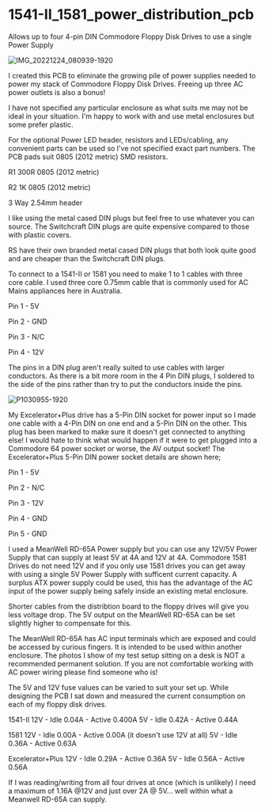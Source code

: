 # 1541-II_1581_power_distribution_pcb

Allows up to four 4-pin DIN Commodore Floppy Disk Drives to use a single Power Supply

![IMG_20221224_080939-1920](https://user-images.githubusercontent.com/9030553/209482304-8f4bd88b-01ae-430a-8a50-154f14c88ff4.jpg)

I created this PCB to eliminate the growing pile of power supplies needed to power my stack of Commodore Floppy Disk Drives. Freeing up three AC power outlets is also a bonus!

I have not specified any particular enclosure as what suits me may not be ideal in your situation. I'm happy to work with and use metal enclosures but some prefer plastic.

For the optional Power LED header, resistors and LEDs/cabling, any convenient parts can be used so I've not specified exact part numbers. The PCB pads suit
0805 (2012 metric) SMD resistors.

R1 300R 0805 (2012 metric)

R2 1K 0805 (2012 metric)

3 Way 2.54mm header

I like using the metal cased DIN plugs but feel free to use whatever you can source. The Switchcraft DIN plugs are quite expensive compared to those with plastic covers.

RS have their own branded metal cased DIN plugs that both look quite good and are cheaper than the Switchcraft DIN plugs.

To connect to a 1541-II or 1581 you need to make 1 to 1 cables with three core cable. I used three core 0.75mm cable that is commonly used for AC Mains appliances here in Australia.

Pin 1 - 5V

Pin 2 - GND

Pin 3 - N/C

Pin 4 - 12V

The pins in a DIN plug aren't really suited to use cables with larger conductors. As there is a bit more room in the 4 Pin DIN plugs, I soldered to the side of the pins rather than try to put the conductors inside the pins.

![P1030955-1920](https://user-images.githubusercontent.com/9030553/209484639-f71d73de-a762-4fe9-9205-35d2eeace881.jpg)

My Excelerator+Plus drive has a 5-Pin DIN socket for power input so I made one cable with a 4-Pin DIN on one end and a 5-Pin DIN on the other. This plug has been marked to make sure it doesn't get connected to anything else! I would hate to think what would happen if it were to get plugged into a Commodore 64 power socket or worse, the AV output socket! The Excelerator+Plus 5-Pin DIN power socket details are shown here;

Pin 1 - 5V

Pin 2 - N/C

Pin 3 - 12V

Pin 4 - GND

Pin 5 - GND

I used a MeanWell RD-65A Power supply but you can use any 12V/5V Power Supply that can supply at least 5V at 4A and 12V at 4A. Commodore 1581 Drives do not need 12V and if you only use 1581 drives you can get away with using a single 5V Power Supply with sufficent current capacity. A surplus ATX power supply could be used, this has the advantage of the AC input of the power supply being safely inside an existing metal enclosure. 

Shorter cables from the distribtion board to the floppy drives will give you less voltage drop. The 5V output on the MeanWell RD-65A can be set slightly higher to compensate for this.

The MeanWell RD-65A has AC input terminals which are exposed and could be accessed by curious fingers. It is intended to be used within another enclosure. The photos I show of my test setup sitting on a desk is NOT a recommended permanent solution. If you are not comfortable working with AC power wiring please
find someone who is! 

The 5V and 12V fuse values can be varied to suit your set up. While designing the PCB I sat down and measured the current consumption on each of my floppy disk drives.

1541-II 
12V - Idle 0.04A - Active 0.400A
5V - Idle 0.42A - Active 0.44A

1581
12V - Idle 0.00A - Active 0.00A (it doesn't use 12V at all)
5V - Idle 0.36A  - Active 0.63A

Excelerator+Plus
12V - Idle 0.29A - Active 0.36A
5V - Idle 0.56A - Active 0.56A

If I was reading/writing from all four drives at once (which is unlikely) I need a maximum of 1.16A @12V and just over 2A @ 5V... well within what a Meanwell RD-65A can supply.


